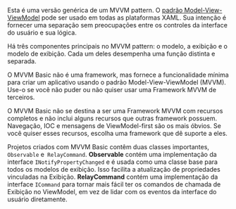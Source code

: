 ﻿Esta é uma versão genérica de um MVVM pattern.  O [padrão Model-View-ViewModel](https://en.wikipedia.org/wiki/Model%E2%80%93view%E2%80%93viewmodel) pode ser usado em todas as plataformas XAML. Sua intenção é fornecer uma separação sem preocupações entre os controles da interface do usuário e sua lógica.

Há três componentes principais no MVVM pattern: o modelo, a exibição e o modelo de exibição. Cada um deles desempenha uma função distinta e separada.

O MVVM Basic não é uma framework, mas fornece a funcionalidade mínima para criar um aplicativo usando o padrão Model-View-ViewModel (MVVM).
Use-o se você não puder ou não quiser usar uma Framework MVVM de terceiros.

O MVVM Basic não se destina a ser uma Framework MVVM com recursos completos e não inclui alguns recursos que outras framework possuem. Navegação, IOC e mensagens de ViewModel-first são os mais óbvios. Se você quiser esses recursos, escolha uma framework que dê suporte a eles.

Projetos criados com MVVM Basic contêm duas classes importantes, `Observable` e` RelayCommand`.
**Observable** contém uma implementação da interface `INotifyPropertyChanged` e é usada como uma classe base para todos os modelos de exibição. Isso facilita a atualização de propriedades vinculadas na Exibição.
**RelayCommand** contém uma implementação da interface `ICommand` para tornar mais fácil ter os comandos de chamada de Exibição no ViewModel, em vez de lidar com os eventos da interface do usuário diretamente.
